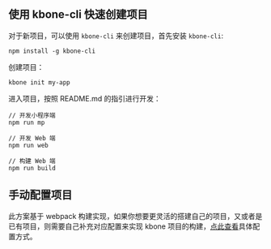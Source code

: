 ## 使用 kbone-cli 快速创建项目

对于新项目，可以使用 `kbone-cli` 来创建项目，首先安装 `kbone-cli`:

```
npm install -g kbone-cli
```

创建项目：

```
kbone init my-app
```

进入项目，按照 README.md 的指引进行开发：

```
// 开发小程序端
npm run mp

// 开发 Web 端
npm run web

// 构建 Web 端
npm run build
```

## 手动配置项目

此方案基于 webpack 构建实现，如果你想要更灵活的搭建自己的项目，又或者是已有项目，则需要自己补充对应配置来实现 kbone 项目的构建，[点此查看](./tutorial.md)具体配置方式。
